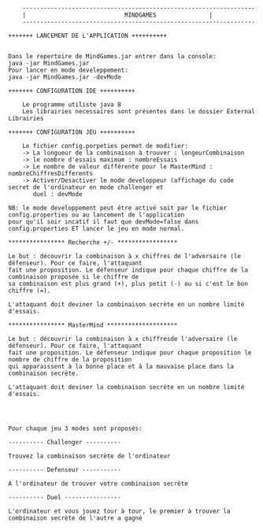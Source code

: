 ﻿		
		
		------------------------------------------------------------------
		|                            MINDGAMES 				 |
		------------------------------------------------------------------

    +++++++ LANCEMENT DE L'APPLICATION ++++++++++

    
	Dans le repertoire de MindGames.jar entrer dans la console:
	java -jar MindGames.jar
	Pour lancer en mode develeppement:
	java -jar MindGames.jar -devMode
	
	+++++++ CONFIGURATION IDE ++++++++++
        
        Le programme utiliste java 8
        Les librairies necessaires sont présentes dans le dossier External Librairies
    
    +++++++ CONFIGURATION JEU ++++++++++
    	
    	Le fichier config.porpeties permet de modifier:
    	-> La longueur de la combinaison à trouver : longeurCombinaison
    	-> le nombre d'essais maximum : nombreEssais
    	-> Le nombre de valeur différente pour le MasterMind : nombreChiffresDifferents
    	-> Activer/Desactiver le mode developpeur (affichage du code secret de l'ordinateur en mode challenger et 
    	   duel : devMode

	NB: le mode developpement peut être activé soit par le fichier config.properties ou au lancement de l'application
	pour qu'il soir incatif il faut que devMode=false dans config.properties ET lancer le jeu en mode normal.
	
	**************** Recherche +/- *****************

	Le but : découvrir la combinaison à x chiffres de l'adversaire (le défenseur). Pour ce faire, l'attaquant 
	fait une proposition. Le défenseur indique pour chaque chiffre de la combinaison proposée si le chiffre de 
	sa combinaison est plus grand (+), plus petit (-) ou si c'est le bon chiffre (=).

	L'attaquant doit deviner la combinaison secrète en un nombre limité d'essais.

	**************** MasterMind ********************

	Le but : découvrir la combinaison à x chiffresde l'adversaire (le défenseur). Pour ce faire, l'attaquant 
	fait une proposition. Le défenseur indique pour chaque proposition le nombre de chiffre de la proposition 
	qui apparaissent à la bonne place et à la mauvaise place dans la combinaison secrète.

	L'attaquant doit deviner la combinaison secrète en un nombre limité d'essais.

	

	
	Pour chaque jeu 3 modes sont proposés:

	---------- Challenger ----------

	Trouvez la combinaison secrète de l'ordinateur

	---------- Defenseur -----------

	A l'ordinateur de trouver votre combinaison secrète

	---------- Duel ----------------

	L'ordinateur et vous jouez tour à tour, le premier à trouver la combinaison secrète de l'autre a gagné

    

	 
	
	
